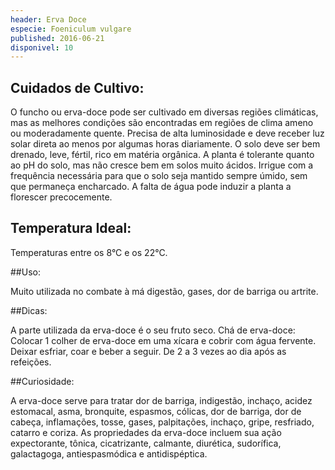 ```yaml
---
header: Erva Doce
especie: Foeniculum vulgare
published: 2016-06-21
disponivel: 10
---
```



## Cuidados de Cultivo:

O funcho ou erva-doce pode ser cultivado em diversas regiões climáticas, mas as melhores condições são encontradas em regiões de clima ameno ou moderadamente quente.
Precisa de alta luminosidade e deve receber luz solar direta ao menos por algumas horas diariamente. 
O solo deve ser bem drenado, leve, fértil, rico em matéria orgânica. 
A planta é tolerante quanto ao pH do solo, mas não cresce bem em solos muito ácidos.
Irrigue com a frequência necessária para que o solo seja mantido sempre úmido, sem que permaneça encharcado. A falta de água pode induzir a planta a florescer precocemente.

## Temperatura Ideal:

Temperaturas entre os 8°C e os 22°C. 

##Uso: 

Muito utilizada no combate à má digestão, gases, dor de barriga ou artrite.

##Dicas:

A parte utilizada da erva-doce é o seu fruto seco.
Chá de erva-doce: Colocar 1 colher de erva-doce em uma xícara e cobrir com água fervente. Deixar esfriar, 
coar e beber a seguir. De 2 a 3 vezes ao dia após as refeições.

##Curiosidade:

 A erva-doce serve para tratar dor de barriga, indigestão, inchaço, acidez estomacal, asma, bronquite, espasmos, cólicas, dor de barriga,
 dor de cabeça, inflamações, tosse, gases, palpitações, inchaço, gripe, resfriado, catarro e coriza. 
 As propriedades da erva-doce incluem sua ação expectorante, tônica, cicatrizante, calmante, diurética, sudorífica, 
 galactagoga, antiespasmódica e antidispéptica.